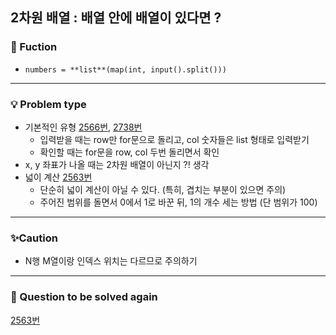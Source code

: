 ## 2차원 배열 : 배열 안에 배열이 있다면 ?
### 🔎 Fuction
- `numbers = **list**(map(int, input().split()))`

----------------------------------
### 💡 Problem type
- 기본적인 유형 [2566번](https://www.acmicpc.net/problem/2566), [2738번](https://www.acmicpc.net/problem/2738)
    - 입력받을 때는 row만 for문으로 돌리고, col 숫자들은 list 형태로 입력받기
    - 확인할 때는 for문을 row, col 두번 돌리면서 확인
- x, y 좌표가 나올 때는 2차원 배열이 아닌지 ?! 생각
- 넓이 계산 [2563번](https://www.acmicpc.net/problem/2563)
    - 단순히 넓이 계산이 아닐 수 있다. (특히, 겹치는 부분이 있으면 주의)
    - 주어진 범위를 돌면서 0에서 1로 바꾼 뒤, 1의 개수 세는 방법 (단 범위가 100)




----------------------------------
### ✨Caution
- N행 M열이랑 인덱스 위치는 다르므로 주의하기

----------------------------------
### 📌 Question to be solved again
[2563번](https://www.acmicpc.net/problem/2563)